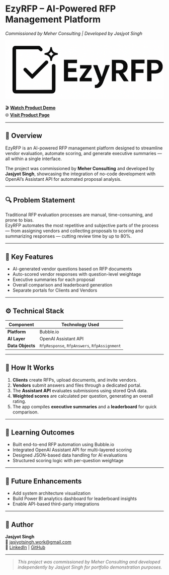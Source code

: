 # EzyRFP – AI-Powered RFP Management Platform  
*Commissioned by Meher Consulting | Developed by Jasjyot Singh*  

![EzyRFP Logo](assets/ezyrfp-logo.png)

🎬 **[Watch Product Demo](assets/ezyrfp-demo.mp4)**  
🌐 **[Visit Product Page](https://ezyrfp.meherconsulting.com)**  

---

## 🧩 Overview  
EzyRFP is an AI-powered RFP management platform designed to streamline vendor evaluation, automate scoring, and generate executive summaries — all within a single interface.  

The project was commissioned by **Meher Consulting** and developed by **Jasjyot Singh**, showcasing the integration of no-code development with OpenAI’s Assistant API for automated proposal analysis.  

---

## 🔍 Problem Statement  
Traditional RFP evaluation processes are manual, time-consuming, and prone to bias.  
EzyRFP automates the most repetitive and subjective parts of the process — from assigning vendors and collecting proposals to scoring and summarizing responses — cutting review time by up to 80%.  

---

## 🧠 Key Features  
- AI-generated vendor questions based on RFP documents  
- Auto-scored vendor responses with question-level weightage  
- Executive summaries for each proposal  
- Overall comparison and leaderboard generation  
- Separate portals for Clients and Vendors  

---

## ⚙️ Technical Stack  

| Component | Technology Used |
|------------|-----------------|
| **Platform** | Bubble.io |
| **AI Layer** | OpenAI Assistant API |
| **Data Objects** | `RfpResponse`, `RfpAnswers`, `RfpAssignment` |

---

## 🧪 How It Works  
1. **Clients** create RFPs, upload documents, and invite vendors.  
2. **Vendors** submit answers and files through a dedicated portal.  
3. The **Assistant API** evaluates submissions using stored QnA data.  
4. **Weighted scores** are calculated per question, generating an overall rating.  
5. The app compiles **executive summaries** and a **leaderboard** for quick comparison.  

---

## 🧭 Learning Outcomes  
- Built end-to-end RFP automation using Bubble.io  
- Integrated OpenAI Assistant API for multi-layered scoring  
- Designed JSON-based data handling for AI evaluations  
- Structured scoring logic with per-question weightage  

---

## 🚀 Future Enhancements  
- Add system architecture visualization  
- Build Power BI analytics dashboard for leaderboard insights  
- Enable API-based third-party integrations  

---

## 👤 Author  
**Jasjyot Singh**  
📧 jasjyotsingh.work@gmail.com  
🔗 [LinkedIn](https://www.linkedin.com/in/jasjyot-singh-14a8aa217/) | [GitHub](https://github.com/SuperfiedStudd)

---

> *This project was commissioned by Meher Consulting and developed independently by Jasjyot Singh for portfolio demonstration purposes.*
